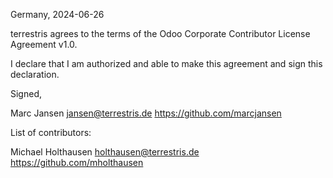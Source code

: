 Germany, 2024-06-26

terrestris agrees to the terms of the Odoo Corporate Contributor License
Agreement v1.0.

I declare that I am authorized and able to make this agreement and sign this
declaration.

Signed,

Marc Jansen jansen@terrestris.de https://github.com/marcjansen

List of contributors:

Michael Holthausen holthausen@terrestris.de https://github.com/mholthausen